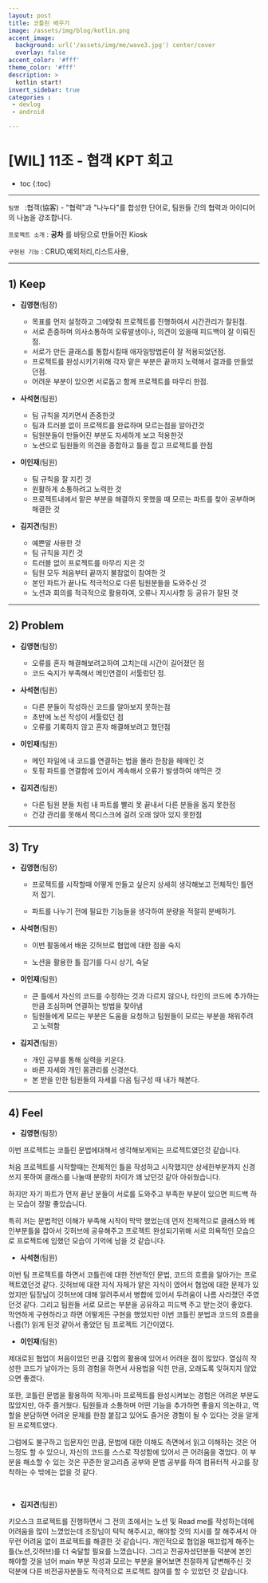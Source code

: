 ```yaml
---
layout: post
title: 코틀린 배우기
image: /assets/img/blog/kotlin.png
accent_image: 
  background: url('/assets/img/me/wave3.jpg') center/cover
  overlay: false
accent_color: '#fff'
theme_color: '#fff'
description: >
  kotlin start!
invert_sidebar: true
categories :
 - devlog	
 - android

---
```


# [WIL] 11조 - 협객 KPT 회고

* toc
{:toc}
---

`팀명 ` :협객(協客) - "협력"과 "나누다"를 합성한 단어로, 팀원들 간의 협력과 아이디어의 나눔을 강조합니다.

`프로젝트 소개` : **공차** 를 바탕으로 만들어진 Kiosk

`구현된 기능` : CRUD,예외처리,리스트사용,

---

## **1) Keep**

- **김영현**(팀장)

  - 목표를 먼저 설정하고 그에맞춰 프로젝트를 진행하여서 시간관리가 잘된점.
  - 서로 존중하며 의사소통하여 오류발생이나, 의견이 있을때 피드백이 잘 이뤄진점.
  - 서로가 만든 클래스를 통합시킬때 애자일방법론이 잘 적용되었던점.
  - 프로젝트를 완성시키기위해 각자 맡은 부분은 끝까지 노력해서 결과를 만들었던점.
  - 어려운 부분이 있으면 서로돕고 함께 프로젝트를 마무리 한점.

  

- **사석현**(팀원)

  - 팀 규칙을 지키면서 존중한것
  - 팀과 트러블 없이 프로젝트를 완료하며 모르는점을 알아간것
  - 팀원분들이 만들어진 부분도 자세하게 보고 적용한것
  - 노션으로 팀원들의 의견을 종합하고 틀을 잡고 프로젝트를 한점

  

- **이인재**(팀원)

  - 팀 규칙을 잘 지킨 것
  - 원활하게 소통하려고 노력한 것
  - 프로젝트내에서 맡은 부분을 해결하지 못했을 때 모르는 파트를 찾아 공부하며 해결한 것

  

- **김지견**(팀원)

  - 예쁜말 사용한 것
  - 팀 규칙을 지킨 것
  - 트러블 없이 프로젝트를 마무리 지은 것
  - 팀원 모두 처음부터 끝까지 불참없이 참여한 것
  - 본인 파트가 끝나도 적극적으로 다른 팀원분들을 도와주신 것
  - 노션과 회의를 적극적으로 활용하여, 오류나 지시사항 등 공유가 잘된 것

---



## **2) Problem**

- **김영현**(팀장)

  - 오류를 혼자 해결해보려고하여 고치는데 시간이 길어졌던 점
  - 코드 숙지가 부족해서 메인연결이 서툴렀던 점.

  

- **사석현**(팀원)

  - 다른 분들이 작성하신 코드를 알아보지 못하는점
  - 초반에 노션 작성이 서툴렀던 점
  - 오류를 기록하지 않고 혼자 해결해보려고 했던점

  

- **이인재**(팀원)

  - 메인 파일에 내 코드를 연결하는 법을 몰라 한참을 헤매인 것
  - 토핑 파트를 연결함에 있어서 계속해서 오류가 발생하여 애먹은 것

  

- **김지견**(팀원)

  - 다른 팀원 분들 처럼 내 파트를 빨리 못 끝내서 다른 분들을 돕지 못한점
  - 건강 관리를 못해서 목디스크에 걸려 오래 앉아 있지 못한점

---



## **3) Try**

- **김영현**(팀장)

  - 프로젝트를 시작할때 어떻게 만들고 싶은지 상세히 생각해보고 전체적인 틀먼저 잡기.

  - 파트를 나누기 전에 필요한 기능들을 생각하여 분량을 적절히 분배하기.

    

- **사석현**(팀원)

  - 이번 활동에서 배운 깃허브로 협업에 대한 점을 숙지

  - 노션을 활용한 틀 잡기를 다시 상기, 숙달

    

- **이인재**(팀원)

  - 큰 틀에서 자신의 코드를 수정하는 것과 다르지 않으나, 타인의 코드에 추가하는 만큼 조심하며 연결하는 방법을 찾아냄
  - 팀원들에게 모르는 부분은 도움을 요청하고 팀원들이 모르는 부분을 채워주려고 노력함

  

- **김지견**(팀원)

  - 개인 공부를 통해 실력을 키운다.
  - 바른 자세와 개인 몸관리를 신경쓴다.
  - 본 받을 만한 팀원들의 자세를 다음 팀구성 때 내가 해본다.

---



## **4) Feel**

- **김영현**(팀장)

이번 프로젝트는 코틀린 문법에대해서 생각해보게되는 프로젝트였던것 같습니다.

처음 프로젝트를 시작할때는 전체적인 틀을 작성하고 시작했지만 상세한부분까지 신경쓰지 못하여 클래스를 나눌때 분량의 차이가 꽤 났던것 같아 아쉬웠습니다.

하지만 자기 파트가  먼저 끝난 분들이 서로를 도와주고 부족한 부분이 있으면 피드백 하는 모습이 정말 좋았습니다.

특히 저는 문법적인 이해가 부족해 시작이 막막 했었는데 먼저 전체적으로 클래스와 메인부분틀을 잡아서 깃허브에 공유해주고 프로젝트 완성되기위해 서로 의욕적인 모습으로 프로젝트에 임했던 모습이 기억에 남을 것 같습니다.

  

- **사석현**(팀원)

이번 팀 프로젝트를 하면서 코틀린에 대한 전반적인 문법, 코드의 흐름을 알아가는 프로젝트였던것 같다.
깃허브에 대한 지식 자체가 얕은 지식이 였어서 협업에 대한 문제가 있었지만 팀장님이 깃허브에 대해 알려주셔서 병합에 있어서 두려움이 나름 사라졌던 주였던것 같다. 그리고 팀원들 서로 모르는 부분을 공유하고 피드백 주고 받는것이 좋았다. 막연하게 구현하라고 하면 어떻게든 구현을 했었지만 이번 코틀린 분법과 코드의 흐름을 나름(?) 읽게 된것 같아서 좋았던 팀 프로젝트 기간이였다.

  

- **이인재**(팀원)

제대로된 협업이 처음이었던 만큼 깃헙의 활용에 있어서 어려운 점이 많았다. 열심히 작성한 코드가 날아가는 등의 경험을 하면서 사용법을 익힌 만큼, 오래도록 잊혀지지 않았으면 좋겠다.

또한, 코틀린 문법을 활용하여 작게나마 프로젝트를 완성시켜보는 경험은 어려운 부분도 많았지만, 아주 즐거웠다. 팀원들과 소통하며 어떤 기능을 추가하면 좋을지 의논하고, 역할을 분담하면 어려운 문제를 한참 붙잡고 있어도 즐거운 경험이 될 수 있다는 것을 알게 된 프로젝트였다.

그럼에도 불구하고 입문자인 만큼, 문법에 대한 이해도 측면에서 읽고 이해하는 것은 어느정도 할 수 있으나, 자신의 코드를 스스로 작성함에 있어서 큰 어려움을 겪었다. 이 부분을 해소할 수 있는 것은 꾸준한 알고리즘 공부와 문법 공부를 하여 컴퓨터적 사고를 장착하는 수 밖에는 없을 것 같다.

​    

- **김지견**(팀원)

키오스크 프로젝트를 진행하면서 그 전의 조에서는 노션 및 Read me를 작성하는데에 어려움을 많이 느꼈었는데 조장님이 턱턱 해주시고, 해야할 것의 지시를 잘 해주셔서 아무런 어려움 없이 프로젝트를 해결한 것 같습니다. 개인적으로 협업을 매끄럽게 해주는 틀(노션,깃허브)를 더 숙달할 필요를 느꼈습니다.  그리고 전공자셨던분들 덕분에 본인 해야할 것을 넘어 main 부분 작성과 모르는 부분을 물어보면 친절하게 답변해주신 것 덕분에 다른 비전공자분들도 적극적으로 프로젝트 참여를 할 수 있었던 것 같습니다.
